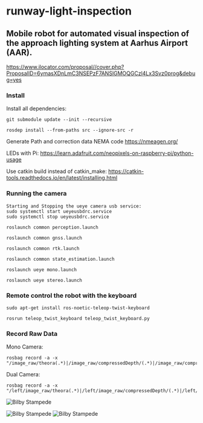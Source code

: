 # runway-light-inspection
## Mobile robot for automated visual inspection of the approach lighting system at Aarhus Airport (AAR). 
https://www.ilocator.com/proposal//cover.php?ProposalID=6ymasXDnLmC3NSEPzF7ANSlGMOQGCzl4Lx3Svz0prog&debug=yes

### Install
Install all dependencies:
```
git submodule update --init --recursive
```
```
rosdep install --from-paths src --ignore-src -r
```


Generate Path and correction data NEMA code https://nmeagen.org/

LEDs with Pi: https://learn.adafruit.com/neopixels-on-raspberry-pi/python-usage

Use catkin build instead of catkin_make: https://catkin-tools.readthedocs.io/en/latest/installing.html


### Running the camera
```
Starting and Stopping the ueye camera usb service:
sudo systemctl start ueyeusbdrc.service
sudo systemctl stop ueyeusbdrc.service
```
```
roslaunch common perception.launch
```
```
roslaunch common gnss.launch
```
```
roslaunch common rtk.launch
```
```
roslaunch common state_estimation.launch
```
``` 
roslaunch ueye mono.launch
``` 
``` 
roslaunch ueye stereo.launch
``` 

### Remote control the robot with the keyboard
```
sudo apt-get install ros-noetic-teleop-twist-keyboard

rosrun teleop_twist_keyboard teleop_twist_keyboard.py
```

### Record Raw Data
Mono Camera:
```
rosbag record -a -x "/image_raw/theora(.*)|/image_raw/compressedDepth/(.*)|/image_raw/compressed(.*)"
```

Dual Camera:
```
rosbag record -a -x "/left/image_raw/theora(.*)|/left/image_raw/compressedDepth/(.*)|/left/image_raw/compressed(.*)|/right/image_raw/theora(.*)|/right/image_raw/compressedDepth/(.*)|/right/image_raw/compressed(.*)"
```


![Bilby Stampede](https://upload.wikimedia.org/wikipedia/en/b/b9/AAU_logo_2012.png)

![Bilby Stampede](https://s3-eu-west-1.amazonaws.com/businessautomation/Proposal_Full_Images/iLocator-GmbH_AAR_5774.jpg)
![Bilby Stampede](https://s3-eu-west-1.amazonaws.com/businessautomation/Proposal_Full_Images/iLocator-GmbH_inserts_5611.png)
